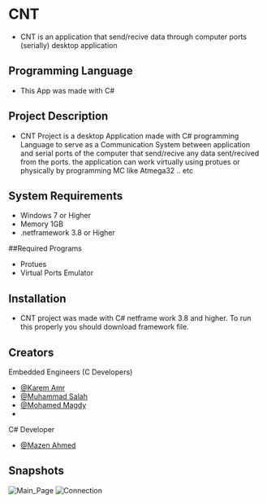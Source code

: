 # CNT
- CNT is an application that send/recive data through computer ports (serially) desktop application 

## Programming Language
- This App was made with C# 

## Project Description
- CNT Project is a desktop Application made with C# programming Language to serve as a Communication System between application and serial ports of the computer that send/recive any data sent/recived from the ports. the application can work virtually using protues or physically by programming MC like Atmega32 .. etc

## System Requirements
- Windows 7 or Higher
- Memory 1GB
- .netframework 3.8 or Higher
  
##Required Programs
- Protues 
- Virtual Ports Emulator

## Installation
- CNT project was made with C# netframe work 3.8 and higher. To run this properly you should download framework file.

## Creators
Embedded Engineers (C Developers)
- [@Karem Amr](https://www.github.com/silentmug)
- [@Muhammad Salah](https://www.github.com/MuhammadSalah-MS)
- [@Mohamed Magdy](https://www.github.com/mohamedmagdyali-lab)
- 
C# Developer
- [@Mazen Ahmed](https://www.github.com/Mazen20021)
 
## Snapshots
![Main_Page](https://github.com/Mazen20021/Computer_InterFace/assets/131156076/ba9a0e79-94b2-47a5-9a63-fd9ca28cef90)
![Connection](https://github.com/Mazen20021/Computer_InterFace/assets/131156076/fd3759b9-2465-4cde-b94f-57028fb7a7fe)
